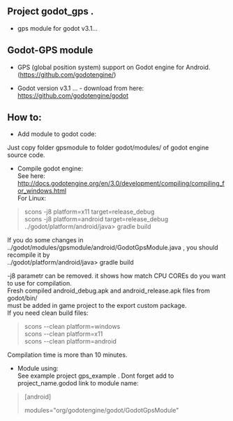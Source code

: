 ## Project godot_gps .
- gps module for godot v3.1...

## Godot-GPS module

- GPS (global position system) support on Godot engine for Android. (https://github.com/godotengine/)

- Godot version v3.1 ... - download from here: https://github.com/godotengine/godot

## How to:
- Add module to godot code:  

Just copy folder gpsmodule to folder godot/modules/ of godot engine source code.

- Compile godot engine:  
See here:  http://docs.godotengine.org/en/3.0/development/compiling/compiling_for_windows.html  
For Linux:
>scons -j8 platform=x11 target=release_debug  
>scons -j8 platform=android target=release_debug  
>../godot/platform/android/java> gradle build  

If you do some changes in ../godot/modules/gpsmodule/android/GodotGpsModule.java , you should recompile it by  
../godot/platform/android/java> gradle build  

-j8  parametr can be removed. it shows how match CPU COREs do you want to use for compilation.  
Fresh compiled android_debug.apk and android_release.apk files from godot/bin/  
must be added in game project to the export custom package.  
If you need clean build files:

> scons --clean platform=windows  
> scons --clean platform=x11  
> scons --clean platform=android  

Compilation time is more than 10 minutes.  

- Module using:  
See example project gps_example . Dont forget add to project_name.godod  link to module name:
> [android]
> 
> modules="org/godotengine/godot/GodotGpsModule"





